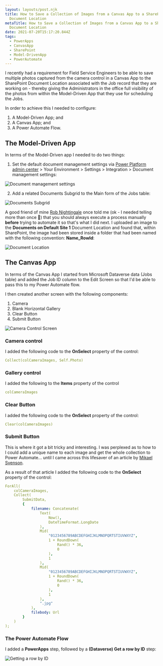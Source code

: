 ```yaml
---
layout: layouts/post.njk
title: How to Save a Collection of Images from a Canvas App to a SharePoint
  Document Location
metaTitle: How to Save a Collection of Images from a Canvas App to a SharePoint
  Document Location
date: 2021-07-20T15:17:20.844Z
tags:
  - PowerApps
  - CanvasApp
  - SharePoint
  - Model-DrivenApp
  - PowerAutomate
---
```

I recently had a requirement for Field Service Engineers to be able to save multiple photos captured from the camera control in a Canvas App to the SharePoint Document Location associated with the Job record that they are working on - thereby giving the Administrators in the office full visibility of the photos from within the Model-Driven App that they use for scheduling the Jobs.

In order to achieve this I needed to configure:

1. A Model-Driven App; and
2. A Canvas App; and
3. A Power Automate Flow.

## The Model-Driven App

In terms of the Model-Driven app I needed to do two things:

1. Set the default document management settings via [Power Platform admin center](https://admin.powerplatform.microsoft.com/environments) > Your Environment > Settings > Integration > Document management settings:

![Document management settings](/images/dm_settings.png "Document management settings modal")

2. Add a related Documents Subgrid to the Main form of the Jobs table:

![Documents Subgrid](/images/documents_subgrid.png "Documents Subgrid")

A good friend of mine [Rob Nightingale](https://www.linkedin.com/in/rob-nightingale-bba8a89/) once told me (ok - I needed telling more than once 🤣) that you should always execute a process manually **before** trying to automate it so that's what I did next. I uploaded an image to the **Documents on Default Site 1** Document Location and found that, within SharePoint, the image had been stored inside a folder that had been named with the following convention: **Name_RowId**: 

![Document Location](/images/doc_location.png "Document Location")

## The Canvas App

In terms of the Canvas App I started from Microsoft Dataverse data (Jobs table) and added the Job ID column to the Edit Screen so that I'd be able to pass this to my Power Automate flow.

I then created another screen with the following components:

1. Camera
2. Blank Horizontal Gallery
3. Clear Button
4. Submit Button

![Camera Control Screen](/images/camera_control_screen.png "Camera Control Screen")

### Camera control

I added the following code to the **OnSelect** property of the control:

```yaml
Collect(colCameraImages, Self.Photo)
```

### Gallery control

I added the following to the **Items** property of the control 

```yaml
colCameraImages
```

### Clear Button

I added the following code to the **OnSelect** property of the control:

```yaml
Clear(colCameraImages)
```

### Submit Button

This is where it got a bit tricky and interesting. I was perplexed as to how to I could add a unique name to each image and get the whole collection to Power Automate... until I came across this lifesaver of an article by [Mikael Svenson](https://www.techmikael.com/2017/05/saving-collection-of-images-from.html).

As a result of that article I added the following code to the **OnSelect** property of the control:

```yaml
ForAll(
    colCameraImages,
    Collect(
        SubmitData,
        {
            filename: Concatenate(
                Text(
                    Now(),
                    DateTimeFormat.LongDate
                ),
                Mid(
                    "0123456789ABCDEFGHIJKLMNOPQRTSTIUVWXYZ",
                    1 + RoundDown(
                        Rand() * 36,
                        0
                    ),
                    1
                ),
                Mid(
                    "0123456789ABCDEFGHIJKLMNOPQRTSTIUVWXYZ",
                    1 + RoundDown(
                        Rand() * 36,
                        0
                    ),
                    1
                ),
                ".jpg"
            ),
            filebody: Url
        }
    )
);
```

### The Power Automate Flow

I added a **PowerApps** step, followed by a **(Dataverse) Get a row by ID** step:

![Getting a row by ID](/images/getarowbyid.png "Getting a row by ID")